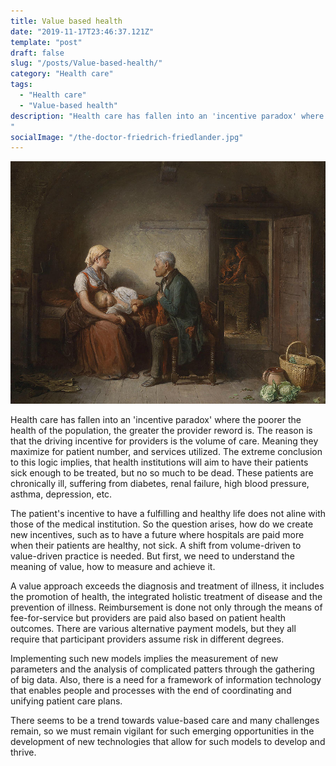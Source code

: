 ```yaml
---
title: Value based health
date: "2019-11-17T23:46:37.121Z"
template: "post"
draft: false
slug: "/posts/Value-based-health/"
category: "Health care"
tags:
  - "Health care"
  - "Value-based health"
description: "Health care has fallen into an 'incentive paradox' where the poorer the health of the population, the greater the provider reword is. So the question arises, how do we create new incentives, such as to have a future where hospitals are paid more when their patients are healthy, not sick..
"
socialImage: "/the-doctor-friedrich-friedlander.jpg"
---
```

![the-doctor-friedrich-friedlander](/media/the-doctor-friedrich-friedlander.jpg)

Health care has fallen into an 'incentive paradox' where the poorer the health of the population, the greater the provider reword is. The reason is that the driving incentive for providers is the volume of care. Meaning they maximize for patient number, and services utilized. The extreme conclusion to this logic implies, that health institutions will aim to have their patients sick enough to be treated, but no so much to be dead. These patients are chronically ill, suffering from diabetes, renal failure, high blood pressure, asthma, depression, etc.

The patient's incentive to have a fulfilling and healthy life does not aline with those of the medical institution. So the question arises, how do we create new incentives, such as to have a future where hospitals are paid more when their patients are healthy, not sick.  A shift from volume-driven to value-driven practice is needed. But first, we need to understand the meaning of value, how to measure and achieve it.  

A value approach exceeds the diagnosis and treatment of illness, it includes the promotion of health, the integrated holistic treatment of disease and the prevention of illness.  Reimbursement is done not only through the means of fee-for-service but providers are paid also based on patient health outcomes. There are various alternative payment models, but they all require that participant providers assume risk in different degrees.

Implementing such new models implies the measurement of new parameters and the analysis of complicated patters through the gathering of big data. Also, there is a need for a framework of information technology that enables people and processes with the end of coordinating and unifying patient care plans.

There seems to be a trend towards value-based care and many challenges remain, so we must remain vigilant for such emerging opportunities in the development of new technologies that allow for such models to develop and thrive.
